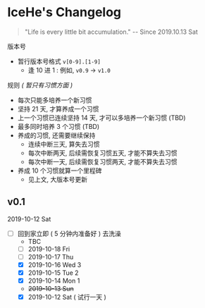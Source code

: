 # IceHe's Changelog

> "Life is every little bit accumulation." -- Since 2019.10.13 Sat

版本号

- 暂行版本号格式 `v[0-9].[1-9]`
    - 逢 10 进 1 : 例如, `v0.9` → `v1.0`

规则 _( 暂只有习惯方面 )_

- 每次只能多培养一个新习惯
- 坚持 21 天, 才算养成一个习惯
- 上一个习惯已连续坚持 14 天, 才可以多培养一个新习惯 (TBD)
- 最多同时培养 3 个习惯 (TBD)
- 养成的习惯, 还需要继续保持
    - 连续中断三天, 算失去习惯
    - 每次中断两天, 后续需恢复习惯五天, 才能不算失去习惯
    - 每次中断一天, 后续需恢复习惯两天, 才能不算失去习惯
- 养成 10 个习惯就算一个里程碑
    - 见上文, 大版本号更新

## v0.1

2019-10-12 Sat

- [ ] 回到家立即 ( 5 分钟内准备好 ) 去洗澡
    - TBC
    - [ ] 2019-10-18 Fri
    - [ ] 2019-10-17 Thu
    - [x] 2019-10-16 Wed 3
    - [x] 2019-10-15 Tue 2
    - [x] 2019-10-14 Mon 1
    - ~~2019-10-13 Sun~~
    - [x] 2019-10-12 Sat ( 试行一天 )
